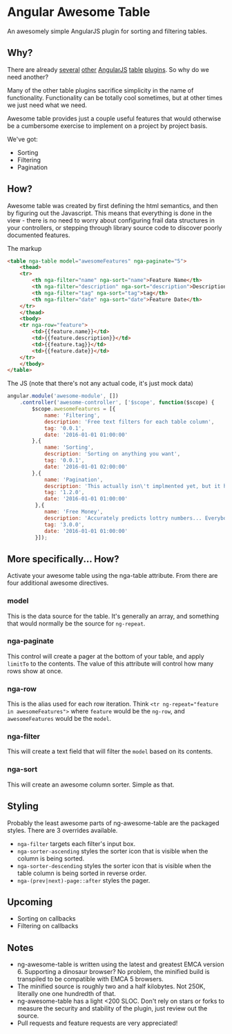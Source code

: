 # Angular Awesome Table

An awesomely simple AngularJS plugin for sorting and filtering tables.

## Why?

There are already [several](https://github.com/esvit/ng-table) [other](https://github.com/lorenzofox3/Smart-Table) [AngularJS](https://github.com/samu/angular-table) [table](https://github.com/angular-ui/ui-grid) [plugins](https://github.com/obogo/ux-angularjs-datagrid).  So why do we need another?

Many of the other table plugins sacrifice simplicity in the name of functionality.  Functionality can be totally 
cool sometimes, but at other times we just need what we need.

Awesome table provides just a couple useful features that would otherwise be a cumbersome exercise to implement on a
project by project basis.

We've got:
* Sorting
* Filtering
* Pagination

## How?

Awesome table was created by first defining the html semantics, and then by figuring out the Javascript.  This means
that everything is done in the view - there is no need to worry about configuring frail data structures in your 
controllers, or stepping through library source code to discover poorly documented features.

The markup
```html
<table nga-table model="awesomeFeatures" nga-paginate="5">
    <thead>
    <tr>
        <th nga-filter="name" nga-sort="name">Feature Name</th>
        <th nga-filter="description" nga-sort="description">Description</th>
        <th nga-filter="tag" nga-sort="tag">tag</th>
        <th nga-filter="date" nga-sort="date">Feature Date</th>
    </tr>
    </thead>
    <tbody>
    <tr nga-row="feature">
        <td>{{feature.name}}</td>
        <td>{{feature.description}}</td>
        <td>{{feature.tag}}</td>
        <td>{{feature.date}}</td>
    </tr>
    </tbody>
</table>

```

The JS (note that there's not any actual code, it's just mock data)
```javascript
angular.module('awesome-module', [])
    .controller('awesome-controller', ['$scope', function($scope) {
        $scope.awesomeFeatures = [{
            name: 'Filtering',
            description: 'Free text filters for each table column',
            tag: '0.0.1',
            date: '2016-01-01 01:00:00'
        },{
            name: 'Sorting',
            description: 'Sorting on anything you want',
            tag: '0.0.1',
            date: '2016-01-01 02:00:00'
        },{
            name: 'Pagination',
            description: 'This actually isn\'t implmented yet, but it helps showcase the awesome features',
            tag: '1.2.0',
            date: '2016-01-01 01:00:00'
         },{
            name: 'Free Money',
            description: 'Accurately predicts lottry numbers... Everybody gets rich. (Also not implemented yet)',
            tag: '3.0.0',
            date: '2016-01-01 01:00:00'
         }]);
```

## More specifically... How?

Activate your awesome table using the nga-table attribute.  From there are four additional awesome directives.

### model

This is the data source for the table.  It's generally an array, and something that would normally be the source
for `ng-repeat`.

### nga-paginate

This control will create a pager at the bottom of your table, and apply `limitTo` to the contents.  The value of this
attribute will control how many rows show at once.

### nga-row

This is the alias used for each row iteration.  Think `<tr ng-repeat="feature in awesomeFeatures">` where `feature` 
would be the `ng-row`, and `awesomeFeatures` would be the `model`.

### nga-filter

This will create a text field that will filter the `model` based on its contents.

### nga-sort

This will create an awesome column sorter.  Simple as that.

## Styling

Probably the least awesome parts of ng-awesome-table are the packaged styles.  There are 3 overrides available.

* `nga-filter` targets each filter's input box.
* `nga-sorter-ascending` styles the sorter icon that is visible when the column is being sorted.
* `nga-sorter-descending` styles the sorter icon that is visible when the table column is being sorted in reverse order.
* `nga-(prev|next)-page::after` styles the pager.

## Upcoming
* Sorting on callbacks
* Filtering on callbacks

## Notes
* ng-awesome-table is written using the latest and greatest EMCA version 6.  Supporting a dinosaur browser?  No problem,
the minified build is transpiled to be compatible with EMCA 5 browsers.
* The minified source is roughly two and a half kilobytes.  Not 250K, literally one one hundredth of that.
* ng-awesome-table has a light <200 SLOC.  Don't rely on stars or forks to measure the security and
stability of the plugin, just review out the source.
* Pull requests and feature requests are very appreciated!
